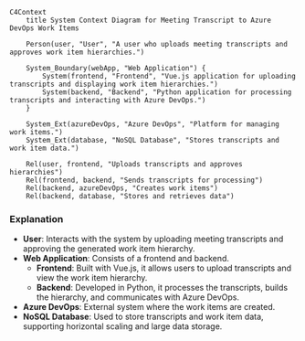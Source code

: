```mermaid
C4Context
    title System Context Diagram for Meeting Transcript to Azure DevOps Work Items

    Person(user, "User", "A user who uploads meeting transcripts and approves work item hierarchies.")
    
    System_Boundary(webApp, "Web Application") {
        System(frontend, "Frontend", "Vue.js application for uploading transcripts and displaying work item hierarchies.")
        System(backend, "Backend", "Python application for processing transcripts and interacting with Azure DevOps.")
    }

    System_Ext(azureDevOps, "Azure DevOps", "Platform for managing work items.")
    System_Ext(database, "NoSQL Database", "Stores transcripts and work item data.")
    
    Rel(user, frontend, "Uploads transcripts and approves hierarchies")
    Rel(frontend, backend, "Sends transcripts for processing")
    Rel(backend, azureDevOps, "Creates work items")
    Rel(backend, database, "Stores and retrieves data")
```

### Explanation

- **User**: Interacts with the system by uploading meeting transcripts and approving the generated work item hierarchy.
- **Web Application**: Consists of a frontend and backend.
  - **Frontend**: Built with Vue.js, it allows users to upload transcripts and view the work item hierarchy.
  - **Backend**: Developed in Python, it processes the transcripts, builds the hierarchy, and communicates with Azure DevOps.
- **Azure DevOps**: External system where the work items are created.
- **NoSQL Database**: Used to store transcripts and work item data, supporting horizontal scaling and large data storage.
